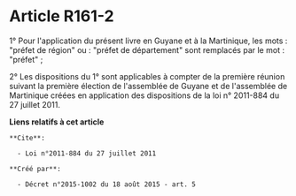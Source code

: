# Article R161-2

1° Pour l'application du présent livre en Guyane et à la Martinique, les mots : "préfet de région" ou : "préfet de
département" sont remplacés par le mot : "préfet" ;

2° Les dispositions du 1° sont applicables à compter de la première réunion suivant la première élection de l'assemblée de
Guyane et de l'assemblée de Martinique créées en application des dispositions de la loi n° 2011-884 du 27 juillet 2011.

**Liens relatifs à cet article**

	**Cite**:

	  - Loi n°2011-884 du 27 juillet 2011

	**Créé par**:

	  - Décret n°2015-1002 du 18 août 2015 - art. 5
